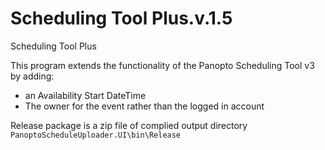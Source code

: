 Scheduling Tool Plus.v.1.5
=====================

Scheduling Tool Plus

This program extends the functionality of the Panopto Scheduling Tool v3 by adding:
- an Availability Start DateTime
- The owner for the event rather than the logged in account

Release package is a zip file of complied output directory `PanoptoScheduleUploader.UI\bin\Release`
